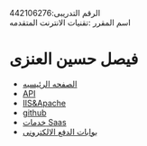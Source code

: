 

الرقم التدريبى:442106276
    <br>
    اسم المقرر :تقنيات الانترنت المتقدمه
<body>
    <h1>فيصل حسين العنزى </h1>
    <ul>
        <li>
            <a href="#">الصفحه الرئيسيه</a>
        </li>
        <li>
            <a href="page2.html">API</a>
        </li>
        <li>
            <a href="IIS&Apache.html">IIS&Apache</a>
        </li>
        <li>
            <a href="github.html">github</a>
        </li>
        <li>
            <a href="Saas.html">خدمات Saas</a>
        </li>
        <li>
            <a href="paytech.html">بوابات الدفع الالكترونى</a>
        </li>
    </ul>


